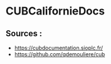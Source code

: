 # CUBCalifornieDocs

## Sources :
* https://cubdocumentation.sioplc.fr/
* https://github.com/qdemouliere/cub
